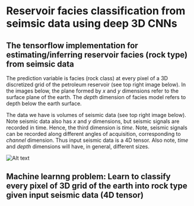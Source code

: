 # Reservoir facies classification from seimsic data using deep 3D CNNs
## The tensorflow implementation for estimating/inferring reservoir facies (rock type) from seimsic data

The prediction variable is  facies (rock class) at every pixel of a 3D discretized grid of the petroleum reservoir (see top right image below). In the images below, the plane formed by *x* and *y* dimensions refer to the surface plane of the earth. The *depth* dimension of facies model refers to depth below the earth surface.

The data we have is volumes of seismic data (see top right image below). Note seismic data also has *x* and *y* dimensions, but seismic signals are recorded in time. Hence, the third dimension is *time*.  Note, seismic signals can be recorded along different angles of acquisition, corresponding to *channel* dimension. Thus input seismic data is a 4D tensor. Also note, *time* and *depth* dimensions will have, in general, different sizes.

![Alt text](https://github.com/pradhan-a/CNN_rock_type_segmentation/blob/master/Figures/Picture1.png)
## Machine learnng problem: Learn to classify every pixel of 3D grid of the earth into rock type given input seismic data (4D tensor)
